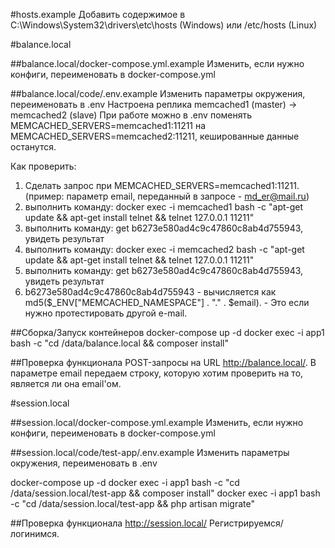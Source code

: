 #hosts.example
Добавить содержимое в C:\Windows\System32\drivers\etc\hosts (Windows) или /etc/hosts (Linux)

#balance.local

##balance.local/docker-compose.yml.example
Изменить, если нужно конфиги, переименовать в docker-compose.yml

##balance.local/code/.env.example
Изменить параметры окружения, переименовать в .env
Настроена реплика memcached1 (master) -> memcached2 (slave)
При работе можно в .env поменять MEMCACHED_SERVERS=memcached1:11211 на MEMCACHED_SERVERS=memcached2:11211, кешированные данные останутся.

Как проверить:
1. Сделать запрос при MEMCACHED_SERVERS=memcached1:11211. (пример: параметр email, переданный в запросе - md_er@mail.ru)
2. выполнить команду: docker exec -i memcached1 bash -c "apt-get update && apt-get install telnet && telnet 127.0.0.1 11211"
3. выполнить команду: get b6273e580ad4c9c47860c8ab4d755943, увидеть результат
4. выполнить команду: docker exec -i memcached2 bash -c "apt-get update && apt-get install telnet && telnet 127.0.0.1 11211"
5. выполнить команду: get b6273e580ad4c9c47860c8ab4d755943, увидеть результат
6. b6273e580ad4c9c47860c8ab4d755943 - вычисляется как md5($_ENV["MEMCACHED_NAMESPACE"] . "." . $email). - Это если нужно протестировать другой e-mail.



##Сборка/Запуск контейнеров
docker-compose up -d
docker exec -i app1 bash -c "cd /data/balance.local && composer install"

##Проверка функционала
POST-запросы на URL http://balance.local/. В параметре email передаем строку, которую хотим проверить на то, является ли она email'ом.

#session.local

##session.local/docker-compose.yml.example
Изменить, если нужно конфиги, переименовать в docker-compose.yml

##session.local/code/test-app/.env.example
Изменить параметры окружения, переименовать в .env

docker-compose up -d
docker exec -i app1 bash -c "cd /data/session.local/test-app && composer install"
docker exec -i app1 bash -c "cd /data/session.local/test-app && php artisan migrate"

##Проверка функционала
http://session.local/
Регистрируемся/логинимся.
